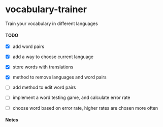 # vocabulary-trainer
Train your vocabulary in different languages



#### TODO


- [x] add word pairs
- [x] add a way to choose current language
- [x] store words with translations
- [x] method to remove languages and word pairs
- [ ] add method to edit word pairs
- [ ] implement a word testing game, and calculate error rate
- [ ] choose word based on error rate, higher rates are chosen more often


#### Notes
